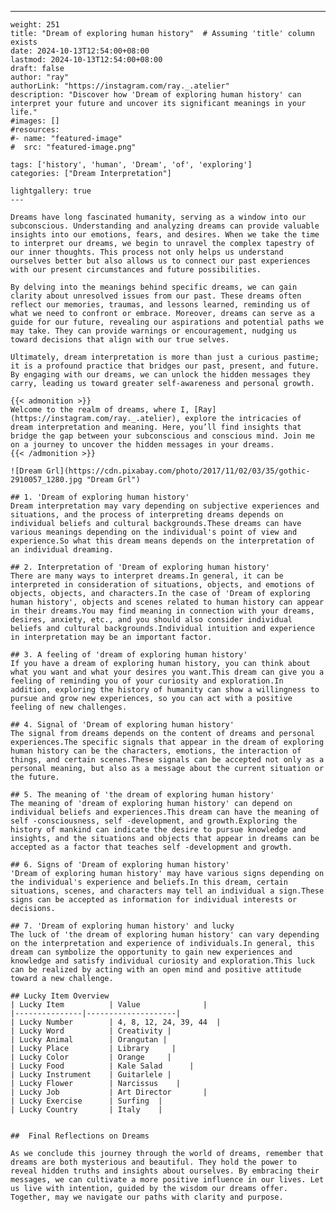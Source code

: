 ---
    weight: 251
    title: "Dream of exploring human history"  # Assuming 'title' column exists
    date: 2024-10-13T12:54:00+08:00
    lastmod: 2024-10-13T12:54:00+08:00
    draft: false
    author: "ray"
    authorLink: "https://instagram.com/ray._.atelier"
    description: "Discover how 'Dream of exploring human history' can interpret your future and uncover its significant meanings in your life."
    #images: []
    #resources:
    #- name: "featured-image"
    #  src: "featured-image.png"
    
    tags: ['history', 'human', 'Dream', 'of', 'exploring']
    categories: ["Dream Interpretation"]
    
    lightgallery: true
    ---
    
    Dreams have long fascinated humanity, serving as a window into our subconscious. Understanding and analyzing dreams can provide valuable insights into our emotions, fears, and desires. When we take the time to interpret our dreams, we begin to unravel the complex tapestry of our inner thoughts. This process not only helps us understand ourselves better but also allows us to connect our past experiences with our present circumstances and future possibilities.
    
    By delving into the meanings behind specific dreams, we can gain clarity about unresolved issues from our past. These dreams often reflect our memories, traumas, and lessons learned, reminding us of what we need to confront or embrace. Moreover, dreams can serve as a guide for our future, revealing our aspirations and potential paths we may take. They can provide warnings or encouragement, nudging us toward decisions that align with our true selves.
    
    Ultimately, dream interpretation is more than just a curious pastime; it is a profound practice that bridges our past, present, and future. By engaging with our dreams, we can unlock the hidden messages they carry, leading us toward greater self-awareness and personal growth.
    
    {{< admonition >}}
    Welcome to the realm of dreams, where I, [Ray](https://instagram.com/ray._.atelier), explore the intricacies of dream interpretation and meaning. Here, you’ll find insights that bridge the gap between your subconscious and conscious mind. Join me on a journey to uncover the hidden messages in your dreams.
    {{< /admonition >}}
    
    ![Dream Grl](https://cdn.pixabay.com/photo/2017/11/02/03/35/gothic-2910057_1280.jpg "Dream Grl")
    
    ## 1. 'Dream of exploring human history'
    Dream interpretation may vary depending on subjective experiences and situations, and the process of interpreting dreams depends on individual beliefs and cultural backgrounds.These dreams can have various meanings depending on the individual's point of view and experience.So what this dream means depends on the interpretation of an individual dreaming.
    
    ## 2. Interpretation of 'Dream of exploring human history'
    There are many ways to interpret dreams.In general, it can be interpreted in consideration of situations, objects, and emotions of objects, objects, and characters.In the case of 'Dream of exploring human history', objects and scenes related to human history can appear in their dreams.You may find meaning in connection with your dreams, desires, anxiety, etc., and you should also consider individual beliefs and cultural backgrounds.Individual intuition and experience in interpretation may be an important factor.
    
    ## 3. A feeling of 'dream of exploring human history'
    If you have a dream of exploring human history, you can think about what you want and what your desires you want.This dream can give you a feeling of reminding you of your curiosity and exploration.In addition, exploring the history of humanity can show a willingness to pursue and grow new experiences, so you can act with a positive feeling of new challenges.
    
    ## 4. Signal of 'Dream of exploring human history'
    The signal from dreams depends on the content of dreams and personal experiences.The specific signals that appear in the dream of exploring human history can be the characters, emotions, the interaction of things, and certain scenes.These signals can be accepted not only as a personal meaning, but also as a message about the current situation or the future.
    
    ## 5. The meaning of 'the dream of exploring human history'
    The meaning of 'dream of exploring human history' can depend on individual beliefs and experiences.This dream can have the meaning of self -consciousness, self -development, and growth.Exploring the history of mankind can indicate the desire to pursue knowledge and insights, and the situations and objects that appear in dreams can be accepted as a factor that teaches self -development and growth.
    
    ## 6. Signs of 'Dream of exploring human history'
    'Dream of exploring human history' may have various signs depending on the individual's experience and beliefs.In this dream, certain situations, scenes, and characters may tell an individual a sign.These signs can be accepted as information for individual interests or decisions.
    
    ## 7. 'Dream of exploring human history' and lucky
    The luck of 'the dream of exploring human history' can vary depending on the interpretation and experience of individuals.In general, this dream can symbolize the opportunity to gain new experiences and knowledge and satisfy individual curiosity and exploration.This luck can be realized by acting with an open mind and positive attitude toward a new challenge.
    
    ## Lucky Item Overview
    | Lucky Item          | Value              |
    |---------------|--------------------|
    | Lucky Number        | 4, 8, 12, 24, 39, 44  |
    | Lucky Word          | Creativity |
    | Lucky Animal        | Orangutan |
    | Lucky Place         | Library     |
    | Lucky Color         | Orange     |
    | Lucky Food          | Kale Salad      |
    | Lucky Instrument    | Guitarlele |
    | Lucky Flower        | Narcissus    |
    | Lucky Job           | Art Director       |
    | Lucky Exercise      | Surfing  |
    | Lucky Country       | Italy    |
    
    
    ##  Final Reflections on Dreams
    
    As we conclude this journey through the world of dreams, remember that dreams are both mysterious and beautiful. They hold the power to reveal hidden truths and insights about ourselves. By embracing their messages, we can cultivate a more positive influence in our lives. Let us live with intention, guided by the wisdom our dreams offer. Together, may we navigate our paths with clarity and purpose.
    